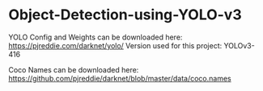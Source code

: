 # Object-Detection-using-YOLO-v3

YOLO Config and Weights can be downloaded here: https://pjreddie.com/darknet/yolo/
Version used for this project: YOLOv3-416

Coco Names can be downloaded here: https://github.com/pjreddie/darknet/blob/master/data/coco.names
